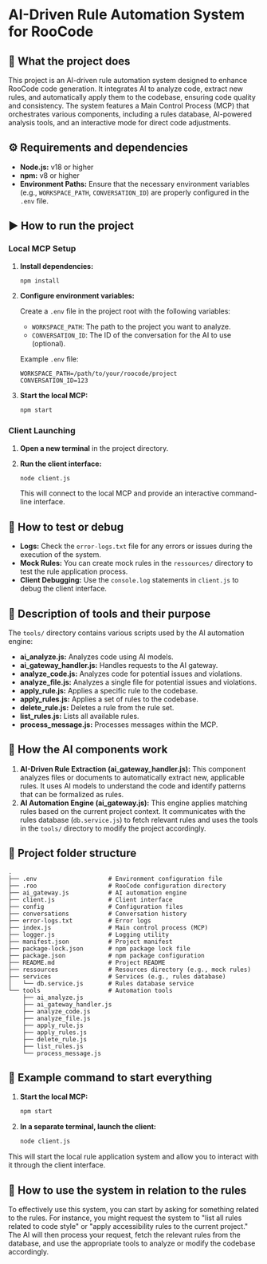 # AI-Driven Rule Automation System for RooCode

## 📌 What the project does

This project is an AI-driven rule automation system designed to enhance RooCode code generation. It integrates AI to analyze code, extract new rules, and automatically apply them to the codebase, ensuring code quality and consistency. The system features a Main Control Process (MCP) that orchestrates various components, including a rules database, AI-powered analysis tools, and an interactive mode for direct code adjustments.

## ⚙️ Requirements and dependencies

*   **Node.js:** v18 or higher
*   **npm:** v8 or higher
*   **Environment Paths:** Ensure that the necessary environment variables (e.g., `WORKSPACE_PATH`, `CONVERSATION_ID`) are properly configured in the `.env` file.

## ▶️ How to run the project

### Local MCP Setup

1.  **Install dependencies:**

    ```bash
    npm install
    ```
2.  **Configure environment variables:**

    Create a `.env` file in the project root with the following variables:

    *   `WORKSPACE_PATH`: The path to the project you want to analyze.
    *   `CONVERSATION_ID`: The ID of the conversation for the AI to use (optional).

    Example `.env` file:

    ```env
    WORKSPACE_PATH=/path/to/your/roocode/project
    CONVERSATION_ID=123
    ```
3.  **Start the local MCP:**

    ```bash
    npm start
    ```

### Client Launching

1.  **Open a new terminal** in the project directory.
2.  **Run the client interface:**

    ```bash
    node client.js
    ```

    This will connect to the local MCP and provide an interactive command-line interface.

## 🧪 How to test or debug

*   **Logs:** Check the `error-logs.txt` file for any errors or issues during the execution of the system.
*   **Mock Rules:** You can create mock rules in the `ressources/` directory to test the rule application process.
*   **Client Debugging:** Use the `console.log` statements in `client.js` to debug the client interface.

## 🧰 Description of tools and their purpose

The `tools/` directory contains various scripts used by the AI automation engine:

*   **ai\_analyze.js:** Analyzes code using AI models.
*   **ai\_gateway\_handler.js:** Handles requests to the AI gateway.
*   **analyze\_code.js:** Analyzes code for potential issues and violations.
*   **analyze\_file.js:** Analyzes a single file for potential issues and violations.
*   **apply\_rule.js:** Applies a specific rule to the codebase.
*   **apply\_rules.js:** Applies a set of rules to the codebase.
*   **delete\_rule.js:** Deletes a rule from the rule set.
*   **list\_rules.js:** Lists all available rules.
*   **process\_message.js:** Processes messages within the MCP.

## 🧠 How the AI components work

1.  **AI-Driven Rule Extraction (ai\_gateway\_handler.js):** This component analyzes files or documents to automatically extract new, applicable rules. It uses AI models to understand the code and identify patterns that can be formalized as rules.
2.  **AI Automation Engine (ai\_gateway.js):** This engine applies matching rules based on the current project context. It communicates with the rules database (`db.service.js`) to fetch relevant rules and uses the tools in the `tools/` directory to modify the project accordingly.

## 📂 Project folder structure

```
.
├── .env                    # Environment configuration file
├── .roo                    # RooCode configuration directory
├── ai_gateway.js           # AI automation engine
├── client.js               # Client interface
├── config                  # Configuration files
├── conversations           # Conversation history
├── error-logs.txt          # Error logs
├── index.js                # Main control process (MCP)
├── logger.js               # Logging utility
├── manifest.json           # Project manifest
├── package-lock.json       # npm package lock file
├── package.json            # npm package configuration
├── README.md               # Project README
├── ressources              # Resources directory (e.g., mock rules)
├── services                # Services (e.g., rules database)
│   └── db.service.js       # Rules database service
└── tools                   # Automation tools
    ├── ai_analyze.js
    ├── ai_gateway_handler.js
    ├── analyze_code.js
    ├── analyze_file.js
    ├── apply_rule.js
    ├── apply_rules.js
    ├── delete_rule.js
    ├── list_rules.js
    └── process_message.js
```

## 📝 Example command to start everything

1.  **Start the local MCP:**

    ```bash
    npm start
    ```
2.  **In a separate terminal, launch the client:**

    ```bash
    node client.js
    ```

This will start the local rule application system and allow you to interact with it through the client interface.

## 🚀 How to use the system in relation to the rules

To effectively use this system, you can start by asking for something related to the rules. For instance, you might request the system to "list all rules related to code style" or "apply accessibility rules to the current project." The AI will then process your request, fetch the relevant rules from the database, and use the appropriate tools to analyze or modify the codebase accordingly.
